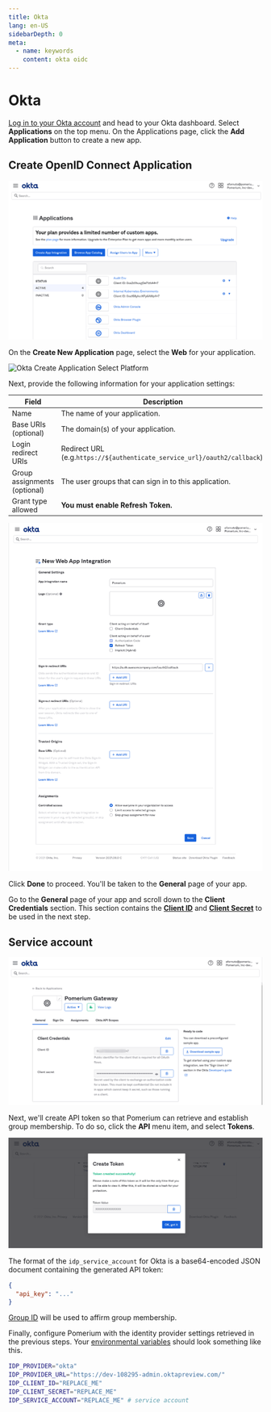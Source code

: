```yaml
---
title: Okta
lang: en-US
sidebarDepth: 0
meta:
  - name: keywords
    content: okta oidc
---
```


# Okta

[Log in to your Okta account](https://login.okta.com) and head to your Okta dashboard. Select **Applications** on the top menu. On the Applications page, click the **Add Application** button to create a new app.

## Create OpenID Connect Application

![Okta Applications Dashboard](./img/okta-app-dashboard.png)

On the **Create New Application** page, select the **Web** for your application.

![Okta Create Application Select Platform](./img/okta-create-app-platform.png)

Next, provide the following information for your application settings:

| Field                        | Description                                                               |
| ---------------------------- | ------------------------------------------------------------------------- |
| Name                         | The name of your application.                                             |
| Base URIs (optional)         | The domain(s) of your application.                                        |
| Login redirect URIs          | Redirect URL (e.g.`https://${authenticate_service_url}/oauth2/callback`). |
| Group assignments (optional) | The user groups that can sign in to this application.                     |
| Grant type allowed           | **You must enable Refresh Token.**                                        |

![Okta Create Application Settings](./img/okta-create-app-settings.png)

Click **Done** to proceed. You'll be taken to the **General** page of your app.

Go to the **General** page of your app and scroll down to the **Client Credentials** section. This section contains the **[Client ID]** and **[Client Secret]** to be used in the next step.

## Service account

![Okta Client ID and Secret](./img/okta-client-id-and-secret.png)

Next, we'll create API token so that Pomerium can retrieve and establish group membership. To do so, click the **API** menu item, and select **Tokens**.

![Okta api token](./img/okta-api-token.png)

The format of the `idp_service_account` for Okta is a base64-encoded JSON document containing the generated API token:

```json
{
  "api_key": "..."
}
```

[Group ID](https://developer.okta.com/docs/reference/api/groups/) will be used to affirm group membership.

Finally, configure Pomerium with the identity provider settings retrieved in the previous steps. Your [environmental variables] should look something like this.

```bash
IDP_PROVIDER="okta"
IDP_PROVIDER_URL="https://dev-108295-admin.oktapreview.com/"
IDP_CLIENT_ID="REPLACE_ME"
IDP_CLIENT_SECRET="REPLACE_ME"
IDP_SERVICE_ACCOUNT="REPLACE_ME" # service account
```

[client id]: ../../reference/readme.md#identity-provider-client-id
[client secret]: ../../reference/readme.md#identity-provider-client-secret
[environmental variables]: https://en.wikipedia.org/wiki/Environment_variable
[oauth2]: https://oauth.net/2/
[openid connect]: https://en.wikipedia.org/wiki/OpenID_Connect
